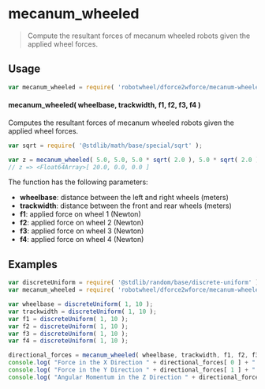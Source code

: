 # mecanum_wheeled

> Compute the resultant forces of mecanum wheeled robots given the applied wheel forces.

<section class="usage">

## Usage

```javascript
var mecanum_wheeled = require( 'robotwheel/dforce2wforce/mecanum-wheeled' );
```

#### mecanum_wheeled( wheelbase, trackwidth, f1, f2, f3, f4 )

Computes the resultant forces of mecanum wheeled robots given the applied wheel forces.

```javascript
var sqrt = require( '@stdlib/math/base/special/sqrt' );

var z = mecanum_wheeled( 5.0, 5.0, 5.0 * sqrt( 2.0 ), 5.0 * sqrt( 2.0 ), 5.0 * sqrt( 2.0 ), 5.0 * sqrt( 2.0 ) );
// z => <Float64Array>[ 20.0, 0.0, 0.0 ]
```

The function has the following parameters:

-  **wheelbase**: distance between the left and right wheels (meters)
-  **trackwidth**: distance between the front and rear wheels (meters)
-  **f1**: applied force on wheel 1 (Newton)
-  **f2**: applied force on wheel 2 (Newton)
-  **f3**: applied force on wheel 3 (Newton)
-  **f4**: applied force on wheel 4 (Newton)

</section>

<!-- ./usage -->

<section class="examples">

## Examples

```javascript
var discreteUniform = require( '@stdlib/random/base/discrete-uniform' );
var mecanum_wheeled = require( 'robotwheel/dforce2wforce/mecanum-wheeled' );

var wheelbase = discreteUniform( 1, 10 );
var trackwidth = discreteUniform( 1, 10 );
var f1 = discreteUniform( 1, 10 );
var f2 = discreteUniform( 1, 10 );
var f3 = discreteUniform( 1, 10 );
var f4 = discreteUniform( 1, 10 );

directional_forces = mecanum_wheeled( wheelbase, trackwidth, f1, f2, f3, f4 );
console.log( "Force in the X Direction " + directional_forces[ 0 ] + " Newton" );
console.log( "Force in the Y Direction " + directional_forces[ 1 ] + " Newton" );
console.log( "Angular Momentum in the Z Direction " + directional_forces[ 2 ] + " Nm" );
```